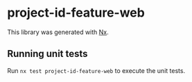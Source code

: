 # project-id-feature-web

This library was generated with [Nx](https://nx.dev).

## Running unit tests

Run `nx test project-id-feature-web` to execute the unit tests.

